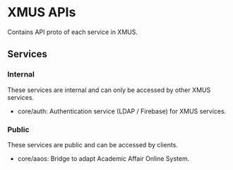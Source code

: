 # XMUS APIs

Contains API proto of each service in XMUS.

## Services

### Internal

These services are internal and can only be accessed by other XMUS services.

- core/auth: Authentication service (LDAP / Firebase) for XMUS services.

### Public

These services are public and can be accessed by clients.

- core/aaos: Bridge to adapt Academic Affair Online System.
